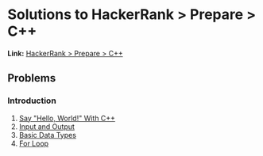 # Solutions to HackerRank > Prepare > C++

**Link:** [HackerRank > Prepare > C++](https://www.hackerrank.com/domains/cpp?badge_type=cpp)

## Problems

### Introduction  

1. [Say "Hello, World!" With C++](https://www.hackerrank.com/challenges/cpp-hello-world/problem?isFullScreen=true)  
2. [Input and Output](https://www.hackerrank.com/challenges/cpp-input-and-output/problem?isFullScreen=true)  
3. [Basic Data Types](https://www.hackerrank.com/challenges/c-tutorial-basic-data-types/problem?isFullScreen=true)
4. [For Loop](https://www.hackerrank.com/challenges/c-tutorial-for-loop/problem?isFullScreen=true)
